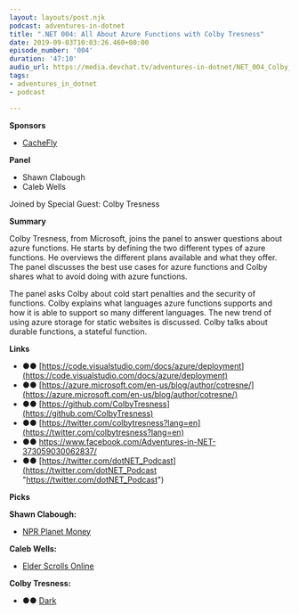 ```yaml
---
layout: layouts/post.njk
podcast: adventures-in-dotnet
title: ".NET 004: All About Azure Functions with Colby Tresness"
date: 2019-09-03T10:03:26.460+00:00
episode_number: '004'
duration: '47:10'
audio_url: https://media.devchat.tv/adventures-in-dotnet/NET_004_Colby_Tresness.mp3
tags:
- adventures_in_dotnet
- podcast

---
```

**Sponsors**

* [CacheFly](https://www.cachefly.com/)

**Panel**

* Shawn Clabough
* Caleb Wells

Joined by Special Guest: Colby Tresness

**Summary**

Colby Tresness, from Microsoft, joins the panel to answer questions about azure functions. He starts by defining the two different types of azure functions. He overviews the different plans available and what they offer. The panel discusses the best use cases for azure functions and Colby shares what to avoid doing with azure functions.

The panel asks Colby about cold start penalties and the security of functions. Colby explains what languages azure functions supports and how it is able to support so many different languages. The new trend of using azure storage for static websites is discussed. Colby talks about durable functions, a stateful function.

**Links**

* **●●** [https://code.visualstudio.com/docs/azure/deployment](https://code.visualstudio.com/docs/azure/deployment)
* **●●** [https://azure.microsoft.com/en-us/blog/author/cotresne/](https://azure.microsoft.com/en-us/blog/author/cotresne/)
* **●●** [https://github.com/ColbyTresness](https://github.com/ColbyTresness)
* **●●** [https://twitter.com/colbytresness?lang=en](https://twitter.com/colbytresness?lang=en)
* **●●** [https://www.facebook.com/Adventures-in-NET-373059030062837/       ](https://www.facebook.com/Adventures-in-NET-373059030062837/)
* **●●** [https://twitter.com/dotNET_Podcast](https://twitter.com/dotNET_Podcast "https://twitter.com/dotNET_Podcast")

**Picks**

**Shawn Clabough:**

* [NPR Planet Money](https://www.npr.org/podcasts/510289/planet-money)

**Caleb Wells:**

* [Elder Scrolls Online](https://www.elderscrollsonline.com/en-us/home)

**Colby Tresness:**

* **●●** [Dark](https://www.netflix.com/title/80100172)